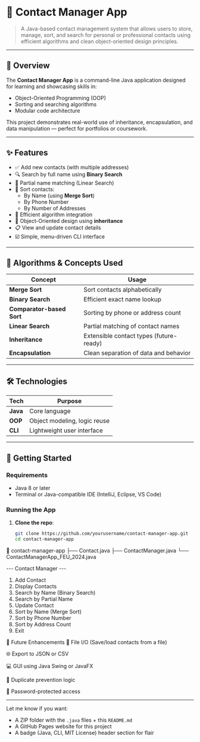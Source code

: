 # 📇 Contact Manager App

> A Java-based contact management system that allows users to store, manage, sort, and search for personal or professional contacts using efficient algorithms and clean object-oriented design principles.

---

## 📌 Overview

The **Contact Manager App** is a command-line Java application designed for learning and showcasing skills in:

- Object-Oriented Programming (OOP)
- Sorting and searching algorithms
- Modular code architecture

This project demonstrates real-world use of inheritance, encapsulation, and data manipulation — perfect for portfolios or coursework.

---

## ✨ Features

- ✅ Add new contacts (with multiple addresses)
- 🔍 Search by full name using **Binary Search**
- 🔎 Partial name matching (Linear Search)
- 🔁 Sort contacts:
  - By Name (using **Merge Sort**)
  - By Phone Number
  - By Number of Addresses
- 🧠 Efficient algorithm integration
- 🧱 Object-Oriented design using **inheritance**
- 📋 View and update contact details
- ☑️ Simple, menu-driven CLI interface

---

## 🧠 Algorithms & Concepts Used

| Concept            | Usage                                 |
|--------------------|----------------------------------------|
| **Merge Sort**      | Sort contacts alphabetically           |
| **Binary Search**   | Efficient exact name lookup            |
| **Comparator-based Sort** | Sorting by phone or address count |
| **Linear Search**   | Partial matching of contact names      |
| **Inheritance**     | Extensible contact types (future-ready)|
| **Encapsulation**   | Clean separation of data and behavior  |

---

## 🛠️ Technologies

| Tech         | Purpose                      |
|--------------|------------------------------|
| **Java**     | Core language                |
| **OOP**      | Object modeling, logic reuse |
| **CLI**      | Lightweight user interface   |

---

## 🚀 Getting Started

### Requirements
- Java 8 or later
- Terminal or Java-compatible IDE (IntelliJ, Eclipse, VS Code)

### Running the App
1. **Clone the repo**:
   ```bash
   git clone https://github.com/yourusername/contact-manager-app.git
   cd contact-manager-app


📁 contact-manager-app
├── Contact.java
├── ContactManager.java
└── ContactManagerApp_FEU_2024.java


--- Contact Manager ---
1. Add Contact
2. Display Contacts
3. Search by Name (Binary Search)
4. Search by Partial Name
5. Update Contact
6. Sort by Name (Merge Sort)
7. Sort by Phone Number
8. Sort by Address Count
9. Exit


🧩 Future Enhancements
📁 File I/O (Save/load contacts from a file)

🌐 Export to JSON or CSV

💻 GUI using Java Swing or JavaFX

🧠 Duplicate prevention logic

🔐 Password-protected access

---

Let me know if you want:
- A ZIP folder with the `.java` files + this `README.md`
- A GitHub Pages website for this project
- A badge (Java, CLI, MIT License) header section for flair
